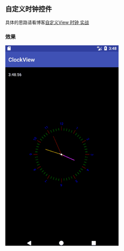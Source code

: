 ## 自定义时钟控件
具体的思路请看博客[自定义View 时钟 实战](http://www.jianshu.com/p/48dcbe905a73)

### 效果
![img](screenshot/clockview.gif)
